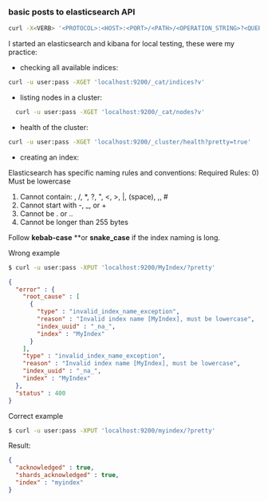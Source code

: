 ### basic posts to elasticsearch API
``` bash
curl -X<VERB> '<PROTOCOL>:<HOST>:<PORT>/<PATH>/<OPERATION_STRING>?<QUERY_STRING>' -d '<BODY>'
```
I started an elasticsearch and kibana for local testing, these were my practice:

* checking all available indices:
``` bash
curl -u user:pass -XGET 'localhost:9200/_cat/indices?v'
```

* listing nodes in a cluster:
``` bash
  curl -u user:pass -XGET 'localhost:9200/_cat/nodes?v'
```

* health of the cluster:
``` bash
curl -u user:pass -XGET 'localhost:9200/_cluster/health?pretty=true'
```
* creating an index:

Elasticsearch has specific naming rules and conventions:
Required Rules:
0) Must be lowercase
1) Cannot contain: \, /, *, ?, ", <, >, |,   (space), ,, #
2) Cannot start with -, _, or +
3) Cannot be . or ..
4) Cannot be longer than 255 bytes

Follow **kebab-case** **or **snake_case** if the index naming is long.

Wrong example
```bash
$ curl -u user:pass -XPUT 'localhost:9200/MyIndex/?pretty'
```
``` JSON
{
  "error" : {
    "root_cause" : [
      {
        "type" : "invalid_index_name_exception",
        "reason" : "Invalid index name [MyIndex], must be lowercase",
        "index_uuid" : "_na_",
        "index" : "MyIndex"
      }
    ],
    "type" : "invalid_index_name_exception",
    "reason" : "Invalid index name [MyIndex], must be lowercase",
    "index_uuid" : "_na_",
    "index" : "MyIndex"
  },
  "status" : 400
}
```
Correct example
``` bash
$ curl -u user:pass -XPUT 'localhost:9200/myindex/?pretty'
```
Result: 
``` JSON
{
  "acknowledged" : true,
  "shards_acknowledged" : true,
  "index" : "myindex"
}
```
